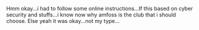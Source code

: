 Hmm okay...i had to follow some online instructions...If this based on cyber security and stuffs...i know now why amfoss is the club that i should choose. Else yeah it was okay...not my type...
